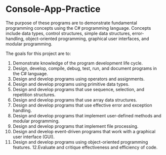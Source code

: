 # Console-App-Practice


The purpose of these programs are to demonstrate fundamental programming concepts using the C# programming language. Concepts include data types, control structures, simple data structures, error-handling, object-oriented programming, graphical user interfaces, and modular programming.


The goals for this project are to:

1. Demonstrate knowledge of the program development life cycle.
2. Design, develop, compile, debug, test, run, and document programs in the C# language.
3. Design and develop programs using operators and assignments.
4. Design and develop programs using primitive data types.
5. Design and develop programs that use sequence, selection, and repetition structures.
6. Design and develop programs that use array data structures.
7. Design and develop programs that use effective error and exception handling.
8. Design and develop programs that implement user-defined methods and modular programming.
9. Design and develop programs that implement file processing.
10. Design and develop event-driven programs that work with a graphical user interface (GUI).
11. Design and develop programs using object-oriented programming features.
12.Evaluate and critique effectiveness and efficiency of code.
